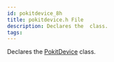 ```yaml
---
id: pokitdevice_8h
title: pokitdevice.h File
description: Declares the  class.
tags:
---
```

Declares the [PokitDevice](classPokitDevice) class.




